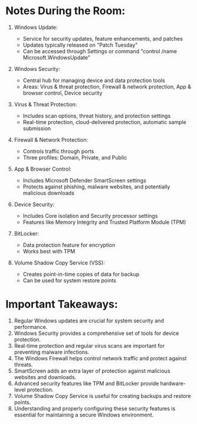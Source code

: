 # Notes During the Room:

1. Windows Update:
   - Service for security updates, feature enhancements, and patches
   - Updates typically released on "Patch Tuesday"
   - Can be accessed through Settings or command "control /name Microsoft.WindowsUpdate"

2. Windows Security:
   - Central hub for managing device and data protection tools
   - Areas: Virus & threat protection, Firewall & network protection, App & browser control, Device security

3. Virus & Threat Protection:
   - Includes scan options, threat history, and protection settings
   - Real-time protection, cloud-delivered protection, automatic sample submission

4. Firewall & Network Protection:
   - Controls traffic through ports
   - Three profiles: Domain, Private, and Public

5. App & Browser Control:
   - Includes Microsoft Defender SmartScreen settings
   - Protects against phishing, malware websites, and potentially malicious downloads

6. Device Security:
   - Includes Core isolation and Security processor settings
   - Features like Memory Integrity and Trusted Platform Module (TPM)

7. BitLocker:
   - Data protection feature for encryption
   - Works best with TPM

8. Volume Shadow Copy Service (VSS):
   - Creates point-in-time copies of data for backup
   - Can be used for system restore points

# Important Takeaways:

1. Regular Windows updates are crucial for system security and performance.
2. Windows Security provides a comprehensive set of tools for device protection.
3. Real-time protection and regular virus scans are important for preventing malware infections.
4. The Windows Firewall helps control network traffic and protect against threats.
5. SmartScreen adds an extra layer of protection against malicious websites and downloads.
6. Advanced security features like TPM and BitLocker provide hardware-level protection.
7. Volume Shadow Copy Service is useful for creating backups and restore points.
8. Understanding and properly configuring these security features is essential for maintaining a secure Windows environment.

